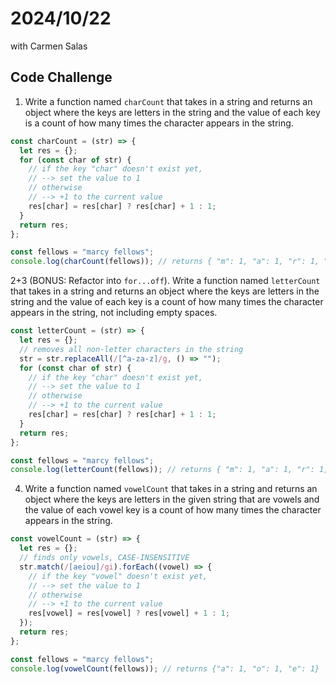 # 2024/10/22

with Carmen Salas

## Code Challenge

1. Write a function named `charCount` that takes in a string and returns an object where the keys are letters in the string and the value of each key is a count of how many times the character appears in the string.

```js
const charCount = (str) => {
  let res = {};
  for (const char of str) {
    // if the key "char" doesn't exist yet,
    // --> set the value to 1
    // otherwise
    // --> +1 to the current value
    res[char] = res[char] ? res[char] + 1 : 1;
  }
  return res;
};

const fellows = "marcy fellows";
console.log(charCount(fellows)); // returns { "m": 1, "a": 1, "r": 1, "c": 1, "y": 1, " ": 1, "f": 1, "e": 1, "l": 2, "o": 1, "w": 1, "s": 1 }
```

2+3 (BONUS: Refactor into `for...off`). Write a function named `letterCount` that takes in a string and returns an object where the keys are letters in the string and the value of each key is a count of how many times the character appears in the string, not including empty spaces.

```js
const letterCount = (str) => {
  let res = {};
  // removes all non-letter characters in the string
  str = str.replaceAll(/[^a-za-z]/g, () => "");
  for (const char of str) {
    // if the key "char" doesn't exist yet,
    // --> set the value to 1
    // otherwise
    // --> +1 to the current value
    res[char] = res[char] ? res[char] + 1 : 1;
  }
  return res;
};

const fellows = "marcy fellows";
console.log(letterCount(fellows)); // returns { "m": 1, "a": 1, "r": 1, "c": 1, "y": 1, " ": 1, "f": 1, "e": 1, "l": 2, "o": 1, "w": 1, "s": 1 }
```

4. Write a function named `vowelCount` that takes in a string and returns an object where the keys are letters in the given string that are vowels and the value of each vowel key is a count of how many times the character appears in the string.

```js
const vowelCount = (str) => {
  let res = {};
  // finds only vowels, CASE-INSENSITIVE
  str.match(/[aeiou]/gi).forEach((vowel) => {
    // if the key "vowel" doesn't exist yet,
    // --> set the value to 1
    // otherwise
    // --> +1 to the current value
    res[vowel] = res[vowel] ? res[vowel] + 1 : 1;
  });
  return res;
};

const fellows = "marcy fellows";
console.log(vowelCount(fellows)); // returns {"a": 1, "o": 1, "e": 1}
```
